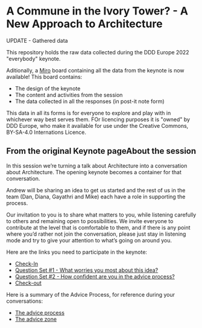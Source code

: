# A Commune in the Ivory Tower? - A New Approach to Architecture
UPDATE - Gathered data

This repository holds the raw data collected during the DDD Europe 2022 "everybody" keynote. 

Aditionally, a [Miro](https://miro.com/app/board/uXjVOtHPs7o=/?share_link_id=439337832914) board containing all the data from the keynote is now available! This board contains:

* The design of the keynote
* The content and activities from the session
* The data collected in all the responses (in post-it note form)

This data in all its forms is for everyone to explore and play with in whichever way best serves them.  FOr licencing purposes it is "owned" by DDD Europe, who make it available for use under the Creative Commons, BY-SA-4.0 Internations Licence.

## From the original Keynote pageAbout the session
In this session we’re turning a talk about Architecture into a conversation about Architecture. The opening keynote becomes a container for that conversation.

Andrew will be sharing an idea to get us started and the rest of us in the team (Dan, Diana, Gayathri and Mike) each have a role in supporting the process.

Our invitation to you is to share what matters to you, while listening carefully to others and remaining open to possibilities. We invite everyone to contribute at the level that is comfortable to them, and if there is any point where you’d rather not join the conversation, please just stay in listening mode and try to give your attention to what’s going on around you.

Here are the links you need to participate in the keynote:

* [Check-In](https://2022.dddeurope.com/keynote/check-in)
* [Question Set #1 - What worries you most about this idea?](https://2022.dddeurope.com/keynote/q1)
* [Question Set #2 - How confident are you in the advice process?](https://2022.dddeurope.com/keynote/q2)
* [Check-out](https://2022.dddeurope.com/keynote/check-out)

Here is a summary of the Advice Process, for reference during your conversations:

* [The advice process](https://res.cloudinary.com/value-object/image/upload/v1655935362/dddeu22/advice_process.png)
* [The advice zone](https://res.cloudinary.com/value-object/image/upload/v1655935363/dddeu22/advice_zone.png)
